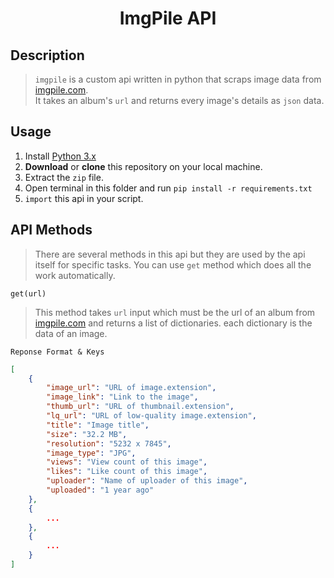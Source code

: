 <h1 align="center"> ImgPile API </h1>

## **Description**
> `imgpile` is a custom api written in python that scraps image data from [imgpile.com](https://imgpile.com/). </br> It takes an album's `url` and returns every image's details as `json` data.

## **Usage**
1. Install [Python 3.x](https://www.python.org/download)
2. __Download__ or __clone__ this repository on your local machine.
3. Extract the `zip` file.
4. Open terminal in this folder and run `pip install -r requirements.txt`
5. `import` this api in your script.

## **API Methods**
> There are several methods in this api but they are used by the api itself for specific tasks. You can use `get` method which does all the work automatically. </br>

`get(url)`
> This method takes `url` input which must be the url of an album from [imgpile.com](https://imgpile.com/) and returns a list of dictionaries. each dictionary is the data of an image.


`Reponse Format & Keys`
``` json
[
    {
        "image_url": "URL of image.extension",
        "image_link": "Link to the image",
        "thumb_url": "URL of thumbnail.extension",
        "lq_url": "URL of low-quality image.extension",
        "title": "Image title",
        "size": "32.2 MB",
        "resolution": "5232 x 7845",
        "image_type": "JPG",
        "views": "View count of this image",
        "likes": "Like count of this image",
        "uploader": "Name of uploader of this image",
        "uploaded": "1 year ago"
    },
    {
        ...
    },
    {
        ...
    }
]
```
